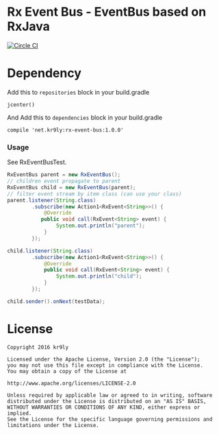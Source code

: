# Rx Event Bus - EventBus based on RxJava

[![Circle CI](https://circleci.com/gh/kr9ly/rx-event-bus/tree/master.svg?style=shield)](https://circleci.com/gh/kr9ly/rx-event-bus/tree/master)

# Dependency

Add this to `repositories` block in your build.gradle

```
jcenter()
```

And Add this to `dependencies` block in your build.gradle

```
compile 'net.kr9ly:rx-event-bus:1.0.0'
```

### Usage

See RxEventBusTest.

```java
RxEventBus parent = new RxEventBus();
// children event propagate to parent
RxEventBus child = new RxEventBus(parent);
// filter event stream by item class (can use your class)
parent.listener(String.class)
        .subscribe(new Action1<RxEvent<String>>() {
            @Override
           public void call(RxEvent<String> event) {
                System.out.println("parent");
            }
        });

child.listener(String.class)
        .subscribe(new Action1<RxEvent<String>>() {
            @Override
            public void call(RxEvent<String> event) {
                System.out.println("child");
            }
        });

child.sender().onNext(testData);
```

# License

```
Copyright 2016 kr9ly

Licensed under the Apache License, Version 2.0 (the "License");
you may not use this file except in compliance with the License.
You may obtain a copy of the License at

http://www.apache.org/licenses/LICENSE-2.0

Unless required by applicable law or agreed to in writing, software
distributed under the License is distributed on an "AS IS" BASIS,
WITHOUT WARRANTIES OR CONDITIONS OF ANY KIND, either express or implied.
See the License for the specific language governing permissions and
limitations under the License.
```